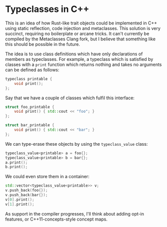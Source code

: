 # Typeclasses in C++

This is an idea of how Rust-like trait objects could be implemented in C++ using static reflection, code injection and metaclasses. This solution is very succinct, requiring no boilerplate or arcane tricks. It can't currently be compiled by the Metaclasses Clang fork, but I believe that something like this should be possible in the future.

The idea is to use class definitions which have only declarations of members as typeclasses. For example, a typeclass which is satisfied by classes with a `print` function which returns nothing and takes no arguments can be defined as follows:

```cpp
typeclass printable {
    void print();
};
```

Say that we have a couple of classes which fulfil this interface:

```cpp
struct foo_printable {
    void print() { std::cout << "foo"; }
};

struct bar_printable {
    void print() { std::cout << "bar"; }
};
```

We can type-erase these objects by using the `typeclass_value` class:

```cpp
typeclass_value<printable> a = foo{};
typeclass_value<printable> b = bar{};
a.print();
b.print();
```

We could even store them in a container:

```cpp
std::vector<typeclass_value<printable>> v;
v.push_back(foo{});
v.push_back(bar{});
v[0].print();
v[1].print();
```

As support in the compiler progresses, I'll think about adding opt-in features, or C++11-concepts-style concept maps.

